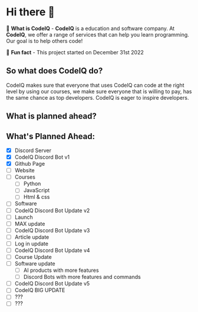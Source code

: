 # Hi there 👋

🤔 **What is CodeIQ** - **CodeIQ** is a education and software company. At **CodeIQ**, we offer a range of services that can help you learn programming.  Our goal is to help others code!

🍿 **Fun fact** - This project started on December 31st 2022

## So what does CodeIQ do?

CodeIQ makes sure that everyone that uses CodeIQ can code at the right level by using our courses, we make sure everyone that is willing to pay, has the same chance as top developers. CodeIQ is eager to inspire developers.

## What is planned ahead?
## What's Planned Ahead:
- [x] Discord Server
- [x] CodeIQ Discord Bot v1
- [x] Github Page
- [ ] Website
- [ ] Courses
    - [ ] Python
    - [ ] JavaScript
    - [ ] Html & css
- [ ] Software
- [ ] CodeIQ Discord Bot Update v2
- [ ] Launch
- [ ] MAX update
- [ ] CodeIQ Discord Bot Update v3
- [ ] Article update
- [ ] Log in update
- [ ] CodeIQ Discord Bot Update v4
- [ ] Course Update
- [ ] Software update
    - [ ] AI products with more features
    - [ ] Discord Bots with more features and commands
- [ ] CodeIQ Discord Bot Update v5
- [ ] CodeIQ BIG UPDATE
- [ ] ???
- [ ] ???
